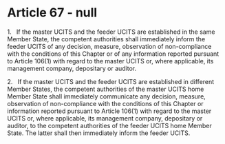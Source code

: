 # Article 67 - null


1.   If the master UCITS and the feeder UCITS are established in the same Member State, the competent authorities shall immediately inform the feeder UCITS of any decision, measure, observation of non-compliance with the conditions of this Chapter or of any information reported pursuant to Article 106(1) with regard to the master UCITS or, where applicable, its management company, depositary or auditor.

2.   If the master UCITS and the feeder UCITS are established in different Member States, the competent authorities of the master UCITS home Member State shall immediately communicate any decision, measure, observation of non-compliance with the conditions of this Chapter or information reported pursuant to Article 106(1) with regard to the master UCITS or, where applicable, its management company, depositary or auditor, to the competent authorities of the feeder UCITS home Member State. The latter shall then immediately inform the feeder UCITS.
